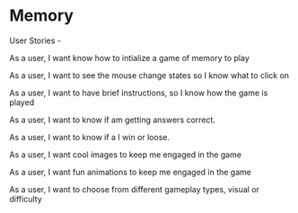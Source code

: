 # Memory


User Stories -


As a user, I want know how to intialize a game of memory to play

As a user, I want to see the mouse change states so I know what to click on

As a user, I want to have brief instructions, so I know how the game is played

As a user, I want to know if am getting answers correct.

As a user, I want to know if a I win or loose.

As a user, I want cool images to keep me engaged in the game

As a user, I want fun animations to keep me engaged in the game

As a user, I want to choose from different gameplay types, visual or difficulty
